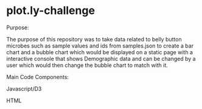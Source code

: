 # plot.ly-challenge


Purpose: 

The purpose of this repository was to take data related to belly button microbes such as sample values and ids from samples.json to create a bar chart and a bubble chart which would be displayed on a static page with a interactive console that shows Demographic data and can be changed by a user which would then change the bubble chart to match with it.


Main Code Components:

Javascript/D3

HTML
